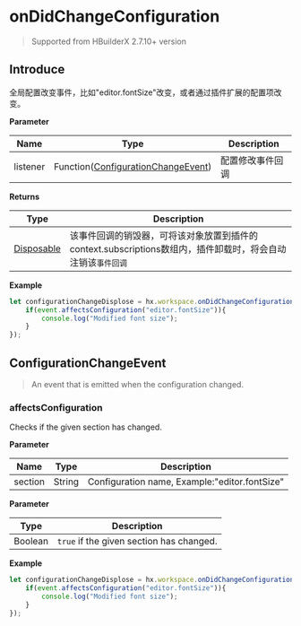 # onDidChangeConfiguration

> Supported from HBuilderX 2.7.10+ version

## Introduce

全局配置改变事件，比如"editor.fontSize"改变，或者通过插件扩展的配置项改变。

**Parameter**

|Name	|Type															|Description		|
|--			|--																	|--			|
|listener	|Function([ConfigurationChangeEvent](#ConfigurationChangeEvent))	|配置修改事件回调	|

**Returns**

|Type	|Description				|
|--			|--					|
|[Disposable](/ExtensionDocs/Api/other/Disposable)	|该事件回调的销毁器，可将该对象放置到插件的context.subscriptions数组内，插件卸载时，将会自动注销该`事件回调`	|

**Example**

``` javascript
let configurationChangeDisplose = hx.workspace.onDidChangeConfiguration(function(event){
    if(event.affectsConfiguration("editor.fontSize")){
        console.log("Modified font size");
    }
});
```

## ConfigurationChangeEvent

> An event that is emitted when the configuration changed.

### affectsConfiguration

Checks if the given section has changed.

**Parameter**

|Name	|Type	|Description								|
|--			|--			|--									|
|section	|String		|Configuration name, Example:"editor.fontSize"|

**Parameter**

|Type	|Description												|
|--			|--													|
|Boolean	|`true` if the given section has changed.|

**Example**

``` javascript
let configurationChangeDisplose = hx.workspace.onDidChangeConfiguration(function(event){
    if(event.affectsConfiguration("editor.fontSize")){
        console.log("Modified font size");
    }
});
```